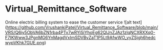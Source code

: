 # Virtual_Remittance_Software
Online electric billing system to ease the customer service
![alt text] (https://github.com/VrushankiPatel/Virtual_Remittance_Software/blob/main/VRS/Q6iy5ObVA6bZN1rba4PTv7wRYiSiYhoEg62QlJnZJAz1zIqNCXRXXq0-F7IKWww3JPgnMG6YnMagdVxImSDVBvZaT1P5Lt9AfwWO_yyZSjgh6hedcwypVKhk7GUE.png)
